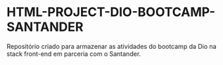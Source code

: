 # HTML-PROJECT-DIO-BOOTCAMP-SANTANDER
Repositório criado para armazenar as atividades do bootcamp da Dio na stack front-end em parceria com o Santander.
